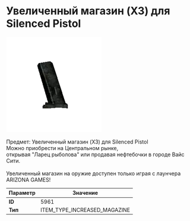 # Увеличенный магазин (X3) для Silenced Pistol

![Item Image](../img/5961.webp?raw=true)

Предмет: Увеличенный магазин (X3) для Silenced Pistol<br>Можно приобрести на Центральном рынке,<br>открывая "Ларец рыболова" или продавая нефтебочки в городе Вайс Сити.<br><br>Увеличенный магазин на оружие доступен только играя с лаунчера ARIZONA GAMES!


| Параметр | Значение |
|----------|----------|
| **ID** | 5961 |
| **Тип** | ITEM_TYPE_INCREASED_MAGAZINE |

